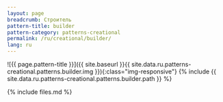 ```yaml
---
layout: page
breadcrumb: Строитель
pattern-title: builder
pattern-category: patterns-creational
permalink: /ru/creational/builder/
lang: ru
---
```


![{{ page.pattern-title }}]({{ site.baseurl }}{{ site.data.ru.patterns-creational.patterns.builder.img }}){:class="img-responsive"}
{% include {{ site.data.ru.patterns-creational.patterns.builder.path }} %}

{% include files.md %}